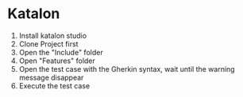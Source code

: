 # Katalon
1. Install katalon studio
2. Clone Project first
3. Open the "Include" folder
4. Open "Features" folder
5. Open the test case with the Gherkin syntax, wait until the warning message disappear
6. Execute the test case
